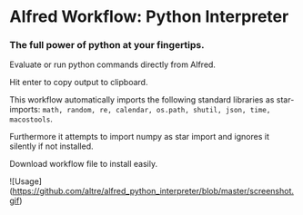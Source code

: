 # Alfred Workflow: Python Interpreter
### The full power of python at your fingertips.

Evaluate or run python commands directly from Alfred.

Hit enter to copy output to clipboard.

This workflow automatically imports the following standard libraries as star-imports:
`math, random, re, calendar, os.path, shutil, json, time, macostools`.

Furthermore it attempts to import numpy as star import
and ignores it silently if not installed.

Download workflow file to install easily.

![Usage]
(https://github.com/altre/alfred_python_interpreter/blob/master/screenshot.gif)